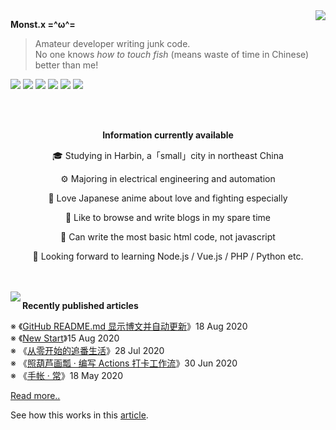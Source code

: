 <a href="https://github.com/anuraghazra/github-readme-stats">
  <img align="right" src="https://github-readme-stats.vercel.app/api?username=monsterxcn&show_icons=true&count_private=true&title_color=0366d6&text_color=24292e&icon_color=40c463&bg_color=fff" />
</a>

**Monst.x  =^ω^=**

> Amateur developer writing junk code. <br />
> No one knows *how to touch fish* (means waste of time in Chinese) better than me!

![](https://img.shields.io/badge/-HTML-e34f26?style=flat-square&logo=HTML5&logoColor=fff) ![](https://img.shields.io/badge/-CSS-1572b6?style=flat-square&logo=CSS3&labelColor=1572b6) ![](https://img.shields.io/badge/-JavaScript-e5cd0c?style=flat-square&logo=JavaScript&labelColor=f7df1e&logoColor=000) ![](https://img.shields.io/badge/-Clang-A8B9CC?style=flat-square&logo=C&logoColor=fff) ![](https://img.shields.io/badge/-Python-3776AB?style=flat-square&logo=Python&logoColor=fff) ![](https://img.shields.io/badge/-VSCode-007ACC?style=flat-square&logo=Visual%20Studio%20Code&logoColor=fff)

<br />

<br />

<div align="center">

**Information currently available**

🎓 Studying in Harbin, a「small」city in northeast China

⚙ Majoring in electrical engineering and automation

🍻 Love Japanese anime about love and fighting especially

📃 Like to browse and write blogs in my spare time

💩 Can write the most basic html code, not javascript

🎯 Looking forward to learning Node.js / Vue.js / PHP / Python etc.

</div>

<br />

<br />

<a href="https://github.com/anuraghazra/github-readme-stats">
  <img align="left" src="https://github-readme-stats.vercel.app/api/top-langs/?username=monsterxcn" />
</a>

**Recently published articles**

<!-- posts start -->

 ※ 《[GitHub README.md 显示博文并自动更新](https://blog.monsterx.cn/code/update-your-posts-in-readme/)》18 Aug 2020<br />
 ※ 《[New Start](https://blog.monsterx.cn/life/new-start-with-gridsome/)》15 Aug 2020<br />
 ※ 《[从零开始的追番生活](https://blog.monsterx.cn/tech/auto-download-bangumi-with-aria2-rss/)》28 Jul 2020<br />
 ※ 《[照葫芦画瓢 · 编写 Actions 打卡工作流](https://blog.monsterx.cn/tech/modified-github-actions-4-heu-checkin/)》30 Jun 2020<br />
 ※ 《[手帐 · 常](https://blog.monsterx.cn/life/daily-impermanence/)》18 May 2020<br />


 [Read more..](https://blog.monsterx.cn/)

<!-- posts end -->

See how this works in this [article](https://blog.monsterx.cn/code/update-your-posts-in-readme/).